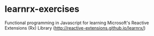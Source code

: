# learnrx-exercises
Functional programming in Javascript for learning Microsoft's Reactive Extensions (Rx) Library 
(http://reactive-extensions.github.io/learnrx/)
